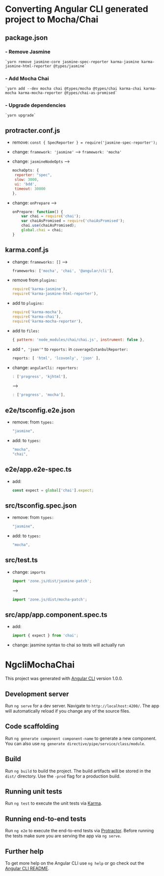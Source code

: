 # Converting Angular CLI generated project to Mocha/Chai
## package.json
### - Remove Jasmine
    `yarn remove jasmine-core jasmine-spec-reporter karma-jasmine karma-jasmine-html-reporter @types/jasmine`
### - Add Mocha Chai
    `yarn add --dev mocha chai @types/mocha @types/chai karma-chai karma-mocha karma-mocha-reporter @types/chai-as-promised`
   
### - Upgrade dependencies
    `yarn upgrade`

## protracter.conf.js
- remove: `const { SpecReporter } = require('jasmine-spec-reporter');`

- change: `framework: 'jasmine'` --> `framework: 'mocha'`

- change: `jasmineNodeOpts` -->

    ```javascript 
    mochaOpts: {
     reporter: "spec",
     slow: 3000,
     ui: 'bdd',
     timeout: 30000
    },
    ```
    
- change: `onPrepare` -->

    ```javascript 
    onPrepare: function() {
        var chai = require('chai');
        var chaiAsPromised = require('chaiAsPromised');
        chai.use(chaiAsPromised);
        global.chai = chai;
    }
    ```

## karma.conf.js
- change: `frameworks: []` --> 

    ```javascript
    frameworks: ['mocha', 'chai', '@angular/cli'],
    ```

- remove from `plugins:`
    ```javascript
    require('karma-jasmine'),
    require('karma-jasmine-html-reporter'),
    ```

- add to `plugins:`
    ```javascript
    require('karma-mocha'),
    require('karma-chai'),
    require('karma-mocha-reporter'),
    ```

- add to `files:`
    ```javascript
    { pattern: 'node_modules/chai/chai.js', instrument: false },
    ```
 
 - add `", 'json'"` to `reports:` in `coverageIstanbulReporter:`
    ```javascript
    reports: [ 'html', 'lcovonly', 'json' ],
    ```

 - change: `angularCli: reporters: `
    ```javascript
    : ['progress', 'kjhtml'],
    ```
    -->
     ```javascript
    : ['progress', 'mocha'],
    ```

## e2e/tsconfig.e2e.json
- remove: from `types:`
    ```javascript
    "jasmine",
    ```

- add: to `types:`
    ```javascript
    "mocha",
    "chai",
    ```

## e2e/app.e2e-spec.ts
- add:
    ```javascript
    const expect = global['chai'].expect;
    ```

## src/tsconfig.spec.json
- remove: from `types:`
    ```javascript
    "jasmine",
    ```

- add: to `types:`
    ```javascript
    "mocha",
    ```

## src/test.ts
 - change: `imports`
    ```javascript
    import 'zone.js/dist/jasmine-patch';
    ```
    -->
     ```javascript
    import 'zone.js/dist/mocha-patch';
    ```

## src/app/app.component.spec.ts
- add:
    ```javascript
    import { expect } from 'chai';
    ```

- change: jasmine syntax to chai so tests will actually run


# NgcliMochaChai

This project was generated with [Angular CLI](https://github.com/angular/angular-cli) version 1.0.0.

## Development server

Run `ng serve` for a dev server. Navigate to `http://localhost:4200/`. The app will automatically reload if you change any of the source files.

## Code scaffolding

Run `ng generate component component-name` to generate a new component. You can also use `ng generate directive/pipe/service/class/module`.

## Build

Run `ng build` to build the project. The build artifacts will be stored in the `dist/` directory. Use the `-prod` flag for a production build.

## Running unit tests

Run `ng test` to execute the unit tests via [Karma](https://karma-runner.github.io).

## Running end-to-end tests

Run `ng e2e` to execute the end-to-end tests via [Protractor](http://www.protractortest.org/).
Before running the tests make sure you are serving the app via `ng serve`.

## Further help

To get more help on the Angular CLI use `ng help` or go check out the [Angular CLI README](https://github.com/angular/angular-cli/blob/master/README.md).

